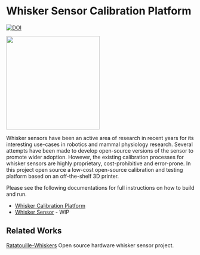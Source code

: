 # Whisker Sensor Calibration Platform

[![DOI](https://zenodo.org/badge/703098309.svg)](https://zenodo.org/doi/10.5281/zenodo.11080830)

<img src=calibration_platform/docs/figures/3d_printer_overview.jpg  width="250">

Whisker sensors have been an active area of research in recent years for its interesting use-cases in robotics and mammal physiology research.
Several attempts have been made to develop open-source versions of the sensor to promote wider adoption.
However, the existing calibration processes for whisker sensors are highly proprietary, cost-prohibitive and error-prone.
In this project open source a low-cost open-source calibration and testing platform based on an off-the-shelf 3D printer.

Please see the following documentations for full instructions on how to build and run.

- [Whisker Calibration Platform](calibration_platform)
- [Whisker Sensor](sensor_platform) - WIP

## Related Works

[Ratatouille-Whiskers](https://github.com/Ratatouille-Whiskers/Ratatouille-Whisker) Open source hardware whisker sensor project.
